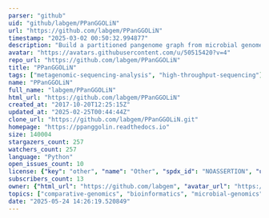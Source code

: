```yaml
---
parser: "github"
uid: "github/labgem/PPanGGOLiN"
url: "https://github.com/labgem/PPanGGOLiN"
timestamp: "2025-03-02 00:50:32.994877"
description: "Build a partitioned pangenome graph from microbial genomes"
avatar: "https://avatars.githubusercontent.com/u/50515420?v=4"
repo_url: "https://github.com/labgem/PPanGGOLiN"
title: "PPanGGOLiN"
tags: ["metagenomic-sequencing-analysis", "high-throughput-sequencing"]
name: "PPanGGOLiN"
full_name: "labgem/PPanGGOLiN"
html_url: "https://github.com/labgem/PPanGGOLiN"
created_at: "2017-10-20T12:25:15Z"
updated_at: "2025-02-25T00:44:44Z"
clone_url: "https://github.com/labgem/PPanGGOLiN.git"
homepage: "https://ppanggolin.readthedocs.io"
size: 140004
stargazers_count: 257
watchers_count: 257
language: "Python"
open_issues_count: 10
license: {"key": "other", "name": "Other", "spdx_id": "NOASSERTION", "url": null, "node_id": "MDc6TGljZW5zZTA="}
subscribers_count: 13
owner: {"html_url": "https://github.com/labgem", "avatar_url": "https://avatars.githubusercontent.com/u/50515420?v=4", "login": "labgem", "type": "Organization"}
topics: ["comparative-genomics", "bioinformatics", "microbial-genomics", "microbiology", "bacteria", "pangenome"]
date: "2025-05-24 14:26:19.520849"
---
```

